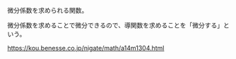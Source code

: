 微分係数を求められる関数。

微分係数を求めることで微分できるので、導関数を求めることを「微分する」という。

https://kou.benesse.co.jp/nigate/math/a14m1304.html
